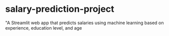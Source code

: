 # salary-prediction-project
"A Streamlit web app that predicts salaries using machine learning based on experience, education level, and age
